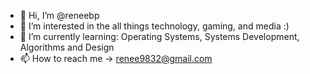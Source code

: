 - 👋 Hi, I’m @reneebp
- 👀 I’m interested in the all things technology, gaming, and media :)
- 🌱 I’m currently learning: Operating Systems, Systems Development, Algorithms and Design
- 📫 How to reach me -> renee9832@gmail.com

<!---
reneebp/reneebp is a ✨ special ✨ repository because its `README.md` (this file) appears on your GitHub profile.
You can click the Preview link to take a look at your changes.
--->
